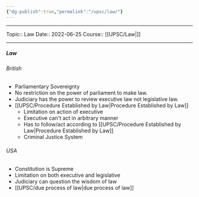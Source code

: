 ```yaml
---
{"dg-publish":true,"permalink":"/upsc/law/"}
---
```


----
Topic:: Law
Date:: 2022-06-25
Course:: [[UPSC/Law\|]] 

----
##### Law 
###### British 
- Parliamentary Sovereignty 
- No restriction on the power of parliament to make law. 
- Judiciary has the power to review executive law not legislative law. 
- [[UPSC/Procedure Established by Law\|Procedure Established by Law]]
	- Limitation on action of executive 
	- Executive can't act in arbitrary manner 
	- Has to follow/act according to [[UPSC/Procedure Established by Law\|Procedure Established by Law]]
	- Criminal Justice System 

###### USA 
- Constitution is Supreme 
- Limitation on both executive and legislative 
- Judiciary can question the wisdom of law
- [[UPSC/due process of law\|due process of law]]






